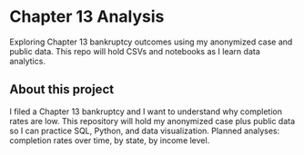 # Chapter 13 Analysis

Exploring Chapter 13 bankruptcy outcomes using my anonymized case and public data. 
This repo will hold CSVs and notebooks as I learn data analytics.
## About this project

I filed a Chapter 13 bankruptcy and I want to understand why completion rates are low. 
This repository will hold my anonymized case plus public data so I can practice SQL, Python, and data visualization. 
Planned analyses: completion rates over time, by state, by income level.
